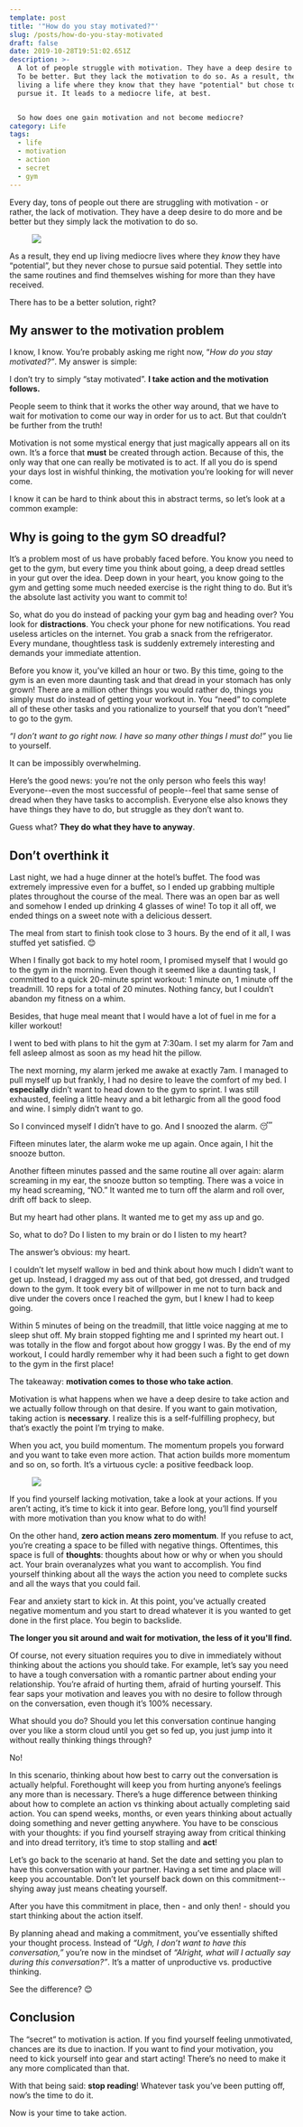 ```yaml
---
template: post
title: '"How do you stay motivated?"'
slug: /posts/how-do-you-stay-motivated
draft: false
date: 2019-10-28T19:51:02.651Z
description: >-
  A lot of people struggle with motivation. They have a deep desire to do more.
  To be better. But they lack the motivation to do so. As a result, they end up
  living a life where they know that they have "potential" but chose to never
  pursue it. It leads to a mediocre life, at best. 


  So how does one gain motivation and not become mediocre?
category: Life
tags:
  - life
  - motivation
  - action
  - secret
  - gym
---
```

Every day, tons of people out there are struggling with motivation - or rather, the lack of motivation. They have a deep desire to do more and be better but they simply lack the motivation to do so.

<figure>

![](/media/bear-1383980_640.jpg)

</figure>

As a result, they end up living mediocre lives where they _know_ they have “potential”, but they never chose to pursue said potential. They settle into the same routines and find themselves wishing for more than they have received.

There has to be a better solution, right?

## My answer to the motivation problem

I know, I know. You’re probably asking me right now, “_How do you stay motivated?”_. My answer is simple:

I don’t try to simply “stay motivated”. **I take action and the motivation follows.**

People seem to think that it works the other way around, that we have to wait for motivation to come our way in order for us to act. But that couldn’t be further from the truth!

Motivation is not some mystical energy that just magically appears all on its own. It’s a force that **must** be created through action. Because of this, the only way that one can really be motivated is to act. If all you do is spend your days lost in wishful thinking, the motivation you’re looking for will never come.

I know it can be hard to think about this in abstract terms, so let’s look at a common example:

## Why is going to the gym SO dreadful?

It’s a problem most of us have probably faced before. You know you need to get to the gym, but every time you think about going, a deep dread settles in your gut over the idea. Deep down in your heart, you know going to the gym and getting some much needed exercise is the right thing to do. But it’s the absolute last activity you want to commit to!

So, what do you do instead of packing your gym bag and heading over? You look for **distractions**. You check your phone for new notifications. You read useless articles on the internet. You grab a snack from the refrigerator. Every mundane, thoughtless task is suddenly extremely interesting and demands your immediate attention.

Before you know it, you’ve killed an hour or two. By this time, going to the gym is an even more daunting task and that dread in your stomach has only grown! There are a million other things you would rather do, things you simply must do instead of getting your workout in. You “need” to complete all of these other tasks and you rationalize to yourself that you don’t “need” to go to the gym.

_“I don’t want to go right now. I have so many other things I must do!”_ you lie to yourself.

It can be impossibly overwhelming.

Here’s the good news: you’re not the only person who feels this way! Everyone--even the most successful of people--feel that same sense of dread when they have tasks to accomplish. Everyone else also knows they have things they have to do, but struggle as they don’t want to.

Guess what? **They do what they have to anyway**.

## Don’t overthink it

Last night, we had a huge dinner at the hotel’s buffet. The food was extremely impressive even for a buffet, so I ended up grabbing multiple plates throughout the course of the meal. There was an open bar as well and somehow I ended up drinking 4 glasses of wine! To top it all off, we ended things on a sweet note with a delicious dessert.

The meal from start to finish took close to 3 hours. By the end of it all, I was stuffed yet satisfied. 😊

When I finally got back to my hotel room, I promised myself that I would go to the gym in the morning. Even though it seemed like a daunting task, I committed to a quick 20-minute sprint workout: 1 minute on, 1 minute off the treadmill. 10 reps for a total of 20 minutes. Nothing fancy, but I couldn’t abandon my fitness on a whim.

Besides, that huge meal meant that I would have a lot of fuel in me for a killer workout! 

I went to bed with plans to hit the gym at 7:30am. I set my alarm for 7am and fell asleep almost as soon as my head hit the pillow.

The next morning, my alarm jerked me awake at exactly 7am. I managed to pull myself up but frankly, I had no desire to leave the comfort of my bed. I **especially** didn’t want to head down to the gym to sprint. I was still exhausted, feeling a little heavy and a bit lethargic from all the good food and wine. I simply didn’t want to go.

So I convinced myself I didn’t have to go. And I snoozed the alarm. 😴

Fifteen minutes later, the alarm woke me up again. Once again, I hit the snooze button.

Another fifteen minutes passed and the same routine all over again: alarm screaming in my ear, the snooze button so tempting. There was a voice in my head screaming, “NO.” It wanted me to turn off the alarm and roll over, drift off back to sleep.

But my heart had other plans. It wanted me to get my ass up and go.

So, what to do? Do I listen to my brain or do I listen to my heart?

The answer’s obvious: my heart.

I couldn’t let myself wallow in bed and think about how much I didn’t want to get up. Instead, I dragged my ass out of that bed, got dressed, and trudged down to the gym. It took every bit of willpower in me not to turn back and dive under the covers once I reached the gym, but I knew I had to keep going.

Within 5 minutes of being on the treadmill, that little voice nagging at me to sleep shut off. My brain stopped fighting me and I sprinted my heart out. I was totally in the flow and forgot about how groggy I was. By the end of my workout, I could hardly remember why it had been such a fight to get down to the gym in the first place!

The takeaway: **motivation comes to those who take action**.

Motivation is what happens when we have a deep desire to take action and we actually follow through on that desire. If you want to gain motivation, taking action is **necessary**. I realize this is a self-fulfilling prophecy, but that’s exactly the point I’m trying to make.

When you act, you build momentum. The momentum propels you forward and you want to take even more action. That action builds more momentum and so on, so forth. It’s a virtuous cycle: a positive feedback loop.

<figure>

![](/media/screen-shot-2019-10-28-at-1.34.39-pm.png)

</figure>

If you find yourself lacking motivation, take a look at your actions. If you aren’t acting, it’s time to kick it into gear. Before long, you’ll find yourself with more motivation than you know what to do with!

On the other hand, **zero action means zero momentum**. If you refuse to act, you’re creating a space to be filled with negative things. Oftentimes, this space is full of **thoughts**: thoughts about how or why or when you should act. Your brain overanalyzes what you want to accomplish. You find yourself thinking about all the ways the action you need to complete sucks and all the ways that you could fail.

Fear and anxiety start to kick in. At this point, you’ve actually created negative momentum and you start to dread whatever it is you wanted to get done in the first place. You begin to backslide.

**The longer you sit around and wait for motivation, the less of it you'll find.**

Of course, not every situation requires you to dive in immediately without thinking about the actions you should take. For example, let’s say you need to have a tough conversation with a romantic partner about ending your relationship. You’re afraid of hurting them, afraid of hurting yourself. This fear saps your motivation and leaves you with no desire to follow through on the conversation, even though it’s 100% necessary.

What should you do? Should you let this conversation continue hanging over you like a storm cloud until you get so fed up, you just jump into it without really thinking things through?

No!

In this scenario, thinking about how best to carry out the conversation is actually helpful. Forethought will keep you from hurting anyone’s feelings any more than is necessary. There’s a huge difference between thinking about how to complete an action vs thinking about actually completing said action. You can spend weeks, months, or even years thinking about actually doing something and never getting anywhere. You have to be conscious with your thoughts: if you find yourself straying away from critical thinking and into dread territory, it’s time to stop stalling and **act**!

Let’s go back to the scenario at hand. Set the date and setting you plan to have this conversation with your partner. Having a set time and place will keep you accountable. Don’t let yourself back down on this commitment--shying away just means cheating yourself.

After you have this commitment in place, then - and only then! - should you start thinking about the action itself.

By planning ahead and making a commitment, you’ve essentially shifted your thought process. Instead of _“Ugh, I don’t want to have this conversation,”_ you’re now in the mindset of _“Alright, what will I actually say during this conversation?”_. It’s a matter of unproductive vs. productive thinking.

See the difference? 😊

## Conclusion

The “secret” to motivation is action. If you find yourself feeling unmotivated, chances are its due to inaction. If you want to find your motivation, you need to kick yourself into gear and start acting! There’s no need to make it any more complicated than that.

With that being said: **stop reading**! Whatever task you’ve been putting off, now’s the time to do it.

Now is your time to take action.

